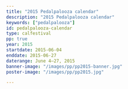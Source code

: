 ```yaml
---
title: "2015 Pedalpalooza calendar"
description: "2015 Pedalpalooza calendar"
keywords: ["pedalpalooza"]
id: pedalpalooza-calendar
type: calfestival
pp: true
year: 2015
startdate: 2015-06-04
enddate: 2015-06-27
daterange: June 4–27, 2015
banner-image: "/images/pp/pp2015-banner.jpg"
poster-image: "/images/pp/pp2015.jpg"

---
```

